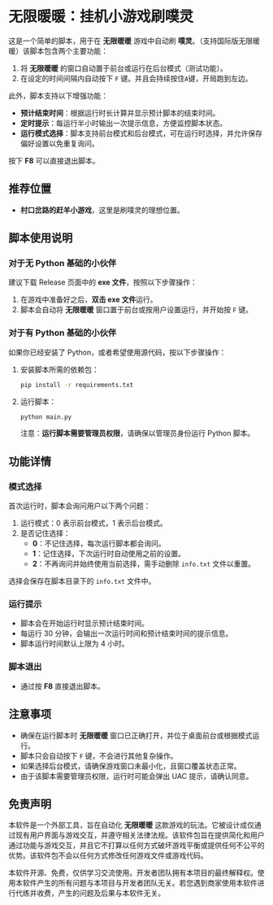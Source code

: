 # 无限暖暖：挂机小游戏刷噗灵

这是一个简单的脚本，用于在 **无限暖暖** 游戏中自动刷 **噗灵**。（支持国际版无限暖暖）该脚本包含两个主要功能：

1. 将 **无限暖暖** 的窗口自动置于前台或运行在后台模式（测试功能）。
2. 在设定的时间间隔内自动按下 `F` 键。并且会持续按住`A`键，开局跑到左边。

此外，脚本支持以下增强功能：
- **预计结束时间**：根据运行时长计算并显示预计脚本的结束时间。
- **定时提示**：每运行半小时输出一次提示信息，方便监控脚本状态。
- **运行模式选择**：脚本支持前台模式和后台模式，可在运行时选择，并允许保存偏好设置以免重复询问。

按下 **F8** 可以直接退出脚本。

## 推荐位置

- **村口岔路的赶羊小游戏**，这里是刷噗灵的理想位置。

## 脚本使用说明

### 对于无 Python 基础的小伙伴

建议下载 Release 页面中的 **exe 文件**，按照以下步骤操作：

1. 在游戏中准备好之后，**双击 exe 文件**运行。
2. 脚本会自动将 **无限暖暖** 窗口置于前台或按用户设置运行，并开始按 `F` 键。

### 对于有 Python 基础的小伙伴

如果你已经安装了 Python，或者希望使用源代码，按以下步骤操作：

1. 安装脚本所需的依赖包：
    ```bash
    pip install -r requirements.txt
    ```

2. 运行脚本：
    ```bash
    python main.py
    ```

   注意：**运行脚本需要管理员权限**，请确保以管理员身份运行 Python 脚本。

## 功能详情

### 模式选择

首次运行时，脚本会询问用户以下两个问题：
1. 运行模式：0 表示前台模式，1 表示后台模式。
2. 是否记住选择：
   - **0**：不记住选择，每次运行脚本都会询问。
   - **1**：记住选择，下次运行时自动使用之前的设置。
   - **2**：不再询问并始终使用当前选择，需手动删除 `info.txt` 文件以重置。

选择会保存在脚本目录下的 `info.txt` 文件中。

### 运行提示

- 脚本会在开始运行时显示预计结束时间。
- 每运行 30 分钟，会输出一次运行时间和预计结束时间的提示信息。
- 脚本运行时间默认上限为 4 小时。

### 脚本退出

- 通过按 **F8** 直接退出脚本。

## 注意事项

- 确保在运行脚本时 **无限暖暖** 窗口已正确打开，并位于桌面前台或根据模式运行。
- 脚本只会自动按下 `F` 键，不会进行其他复杂操作。
- 如果选择后台模式，请确保游戏窗口未最小化，且窗口覆盖状态正常。
- 由于该脚本需要管理员权限，运行时可能会弹出 UAC 提示，请确认同意。

## 免责声明

本软件是一个外部工具，旨在自动化 **无限暖暖** 这款游戏的玩法。它被设计成仅通过现有用户界面与游戏交互，并遵守相关法律法规。该软件包旨在提供简化和用户通过功能与游戏交互，并且它不打算以任何方式破坏游戏平衡或提供任何不公平的优势。该软件包不会以任何方式修改任何游戏文件或游戏代码。

本软件开源、免费，仅供学习交流使用。开发者团队拥有本项目的最终解释权。使用本软件产生的所有问题与本项目与开发者团队无关。若您遇到商家使用本软件进行代练并收费，产生的问题及后果与本软件无关。
